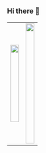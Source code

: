 ### Hi there 👋

<!--
**elighidiu/EliGhidiu** is a ✨ _special_ ✨ repository because its `README.md` (this file) appears on your GitHub profile.

Here are some ideas to get you started:

- 🔭 I’m currently working on ...
- 🌱 I’m currently learning React & Simphony 
- 👯 I’m looking to collaborate on ...
- 🤔 I’m looking for help with ...
- 💬 Ask me about ...
- 📫 How to reach me: elighidiu @ gmail .com 
- ⚡ Fun fact: ...
-->
<table><tr><td width="50%">
<img height="180em" width="100%" src="https://github-readme-stats.vercel.app/api?username=elighidiu&show_icons=true&hide_border=true&&count_private=true&include_all_commits=true" /></td>
<td  width="50%"><img height="280em" width="100%" src="https://github-readme-stats.vercel.app/api/top-langs/?username=elighidiu" /></td>
</tr>
</table>

